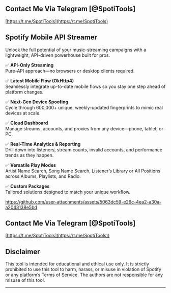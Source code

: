 ## Contact Me Via Telegram [@SpotiTools]

[https://t.me/SpotiTools](https://t.me/SpotiTools)

## Spotify Mobile API Streamer
Unlock the full potential of your music-streaming campaigns with a lightweight, API-driven powerhouse built for pros.

✅  **API-Only Streaming**  
  Pure-API approach—no browsers or desktop clients required.

✅  **Latest Mobile Flow (OkHttp4)**  
  Seamlessly integrate up-to-date mobile flows so you stay one step ahead of platform changes.

✅  **Next-Gen Device Spoofing**  
  Cycle through 600,000+ unique, weekly-updated fingerprints to mimic real devices at scale.

✅  **Cloud Dashboard**  
  Manage streams, accounts, and proxies from any device—phone, tablet, or PC.

✅  **Real-Time Analytics & Reporting**  
  Drill down into listeners, stream counts, invalid accounts, and performance trends as they happen.

✅  **Versatile Play Modes**  
  Artist Name Search, Song Name Search, Listener’s Library or All Positions across Albums, Playlists, and Radio.

✅  **Custom Packages**  
  Tailored solutions designed to match your unique workflow.

https://github.com/user-attachments/assets/5063dc59-e26c-4ea2-a30a-a2043138e5bd

## Contact Me Via Telegram [@SpotiTools]

[https://t.me/SpotiTools](https://t.me/SpotiTools))

## Disclaimer

This tool is intended for educational and ethical use only. It is strictly prohibited to use this tool to harm, harass, or misuse in violation of Spotify or any platform’s Terms of Service. The authors are not responsible for any misuse of this tool.

---

